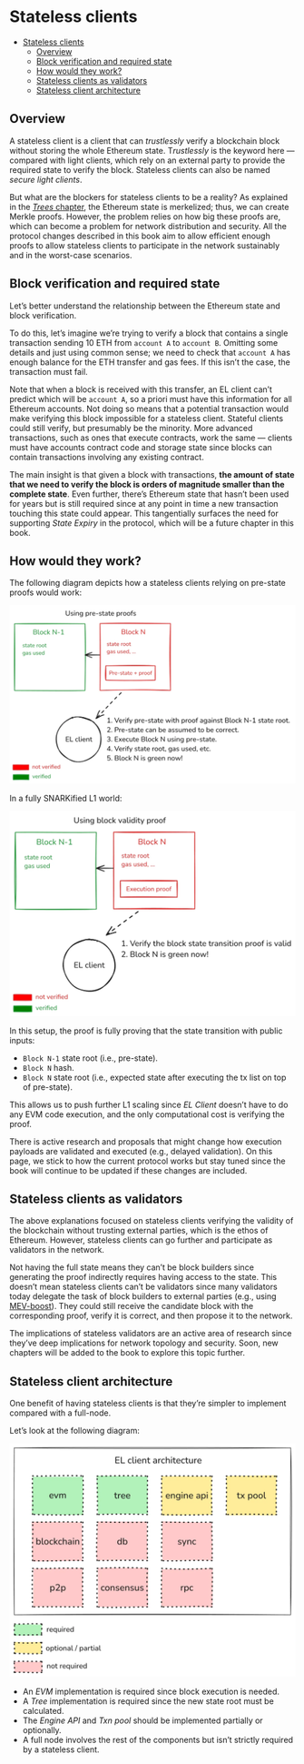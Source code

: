 # Stateless clients

- [Stateless clients](#stateless-clients)
  - [Overview](#overview)
  - [Block verification and required state](#block-verification-and-required-state)
  - [How would they work?](#how-would-they-work)
  - [Stateless clients as validators](#stateless-clients-as-validators)
  - [Stateless client architecture](#stateless-client-architecture)

## Overview

A stateless client is a client that can *trustlessly* verify a blockchain block without storing the whole Ethereum state. T*rustlessly* is the keyword here — compared with light clients, which rely on an external party to provide the required state to verify the block. Stateless clients can also be named *secure light clients*.

But what are the blockers for stateless clients to be a reality? As explained in the [*Trees* chapter](../trees/intro.md), the Ethereum state is merkelized; thus, we can create Merkle proofs. However, the problem relies on how big these proofs are, which can become a problem for network distribution and security. All the protocol changes described in this book aim to allow efficient enough proofs to allow stateless clients to participate in the network sustainably and in the worst-case scenarios.

## Block verification and required state

Let’s better understand the relationship between the Ethereum state and block verification.

To do this, let’s imagine we’re trying to verify a block that contains a single transaction sending 10 ETH from `account A` to `account B`. Omitting some details and just using common sense; we need to check that `account A` has enough balance for the ETH transfer and gas fees. If this isn’t the case, the transaction must fail.

Note that when a block is received with this transfer, an EL client can’t predict which will be `account A`, so a priori must have this information for all Ethereum accounts. Not doing so means that a potential transaction would make verifying this block impossible for a stateless client. Stateful clients could still verify, but presumably be the minority. More advanced transactions, such as ones that execute contracts, work the same — clients must have accounts contract code and storage state since blocks can contain transactions involving any existing contract.

The main insight is that given a block with transactions, **the amount of state that we need to verify the block is orders of magnitude smaller than the complete state**. Even further, there’s Ethereum state that hasn’t been used for years but is still required since at any point in time a new transaction touching this state could appear. This tangentially surfaces the need for supporting *State Expiry* in the protocol, which will be a future chapter in this book.

## How would they work?

The following diagram depicts how a stateless clients relying on pre-state proofs would work:

![image](assets/stateless-clients-img-1.png)

In a fully SNARKified L1 world:

![image](assets/stateless-clients-img-2.png)

In this setup, the proof is fully proving that the state transition with public inputs:

- `Block N-1` state root (i.e., pre-state).
- `Block N` hash.
- `Block N` state root (i.e., expected state after executing the tx list on top of pre-state).

This allows us to push further L1 scaling since *EL Client* doesn’t have to do any EVM code execution, and the only computational cost is verifying the proof.

There is active research and proposals that might change how execution payloads are validated and executed (e.g., delayed validation). On this page, we stick to how the current protocol works but stay tuned since the book will continue to be updated if these changes are included.

## Stateless clients as validators

The above explanations focused on stateless clients verifying the validity of the blockchain without trusting external parties, which is the ethos of Ethereum. However, stateless clients can go further and participate as validators in the network.

Not having the full state means they can’t be block builders since generating the proof indirectly requires having access to the state. This doesn’t mean stateless clients can’t be validators since many validators today delegate the task of block builders to external parties (e.g., using [MEV-boost](https://boost.flashbots.net/)). They could still receive the candidate block with the corresponding proof, verify it is correct, and then propose it to the network.

The implications of stateless validators are an active area of research since they’ve deep implications for network topology and security. Soon, new chapters will be added to the book to explore this topic further.

## Stateless client architecture

One benefit of having stateless clients is that they’re simpler to implement compared with a full-node.

Let’s look at the following diagram:

![image](assets/stateless-clients-img-3.png)

- An *EVM* implementation is required since block execution is needed.
- A *Tree* implementation is required since the new state root must be calculated.
- The *Engine API* and *Txn pool* should be implemented partially or optionally.
- A full node involves the rest of the components but isn’t strictly required by a stateless client.
